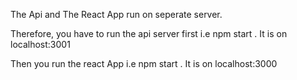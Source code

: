 The Api and The React App run on seperate server.

Therefore, you have to run the api server first i.e npm start . It is on localhost:3001

Then you run the react App i.e npm start . It is on localhost:3000
